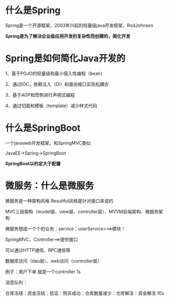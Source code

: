 # 什么是Spring

Spring是一个开源框架，2003年兴起的轻量级java开发框架，RodJohnson



**Spring是为了解决企业级应用开发的复杂性而创建的，简化开发**

# Spring是如何简化Java开发的

1、基于POJO的轻量级和最小侵入性编程（bean）

2、通过IOC，依赖注入（DI）和面向接口实现松耦合

3、基于AOP和惯例进行声明式编程

4、通过切面和模板（template）减少样式代码

# 什么是SpringBoot

一个javaweb开发框架，和SpringMVC类似

JavaEE->Spring->SpringBoot

**SpringBoot以约定大于配置**

# 微服务：什么是微服务

微服务是一种架构风格   Resultful风格是针对接口来说的

MVC三层架构（model层、view层、controller层）、MVVM前端架构、微服务架构

微服务想成一个个的业务：service：userService===>模块！

SpringMVC，Controller==>提供接口

可以通过HTTP通信、RPC通信等

数据库访问（dao层）、web访问（controller层）

例子：用户下单 就是一个controller  1s

消息队列：

仓库冻结：资金冻结：验证：购买成功：仓库数量减少：仓库解冻：资金解冻  10s

